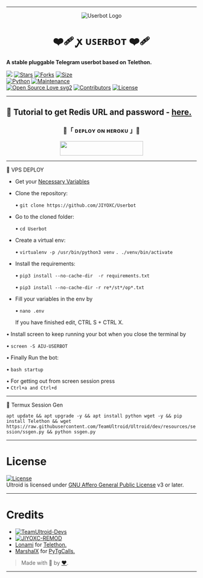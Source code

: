 ----
<p align="center">
  <img src="https://github.com/xteam-cloner/Userbot/blob/main/resources/extras/8189450f-de7f-4582-ba94-f8ec2d928b31.jpeg" alt="Userbot Logo">
</p>
<h1 align="center">
  <b>❤️‍🩹 ꭙ ᴜꜱᴇʀʙᴏᴛ ❤️‍🩹</b>
</h1>

<b>A stable pluggable Telegram userbot  based on Telethon.</b>

[![](https://img.shields.io/badge/AIU-v1.0-crimson)](#)
[![Stars](https://img.shields.io/github/stars/JIYOXC/AIU-USERBOT?style=flat-square&color=yellow)](https://github.com/JIYOXC/AIU-USERBOT/stargazers)
[![Forks](https://img.shields.io/github/forks/JIYOXC/AIU-USERBOT?style=flat-square&color=orange)](https://github.com/JIYOXC/AIU-USERBOTd/fork)
[![Size](https://img.shields.io/github/repo-size/JIYOXC/AIU-USERBOT?style=flat-square&color=green)](https://github.com/JIYOXC/AIU-USERBOT/)   
[![Python](https://img.shields.io/badge/Python-v3.10.3-blue)](https://www.python.org/)
[![Maintenance](https://img.shields.io/badge/Maintained%3F-yes-green.svg)](https://github.com/JIYOXC/AIU-USERBOT/graphs/commit-activity)   
[![Open Source Love svg2](https://badges.frapsoft.com/os/v2/open-source.svg?v=103)](https://github.com/JIYOXC/AIU-USERBOT)
[![Contributors](https://img.shields.io/github/contributors/JIYOXC/AIU-USERBOT?style=flat-square&color=green)](https://github.com/JIYOXC/AIU-USERBOT/graphs/contributors)
[![License](https://img.shields.io/badge/License-AGPL-blue)](https://github.com/xteam-cloner/USERBOT/blob/main/LICENSE)   

----


💠 Tutorial to get Redis URL and password - [here.](./resources/extras/redistut.md)
---

<h3 align="center">
    💠「 ᴅᴇᴩʟᴏʏ ᴏɴ ʜᴇʀᴏᴋᴜ 」💠
</h3>

<p align="center"><a href="https://dashboard.heroku.com/new?template=https://github.com/xteam-cloner/USERBOT"> <img src="https://img.shields.io/badge/Deploy%20On%20Heroku-black?style=for-the-badge&logo=heroku" width="220" height="38.45"/></a></p>

----

💠 VPS DEPLOY 
- Get your [Necessary Variables](https://github.com/JIYOXC/Userbot/blob/main/.env.sample)

- Clone the repository:    

  • `git clone https://github.com/JIYOXC/Userbot`

- Go to the cloned folder:    

  • `cd Userbot`

- Create a virtual env:      

  • `virtualenv -p /usr/bin/python3 venv`
    `. ./venv/bin/activate`

- Install the requirements:

  • `pip3 install --no-cache-dir  -r requirements.txt`

  • `pip3 install --no-cache-dir -r re*/st*/op*.txt`
  

- Fill your variables in the env by

  • `nano .env` 

  If you have finished edit, CTRL S + CTRL X.

• Install screen to keep running your bot when you close the terminal by 
  
  • `screen -S AIU-USERBOT`

• Finally Run the bot:
  
  • `bash startup`

• For getting out from screen session press    
• `Ctrl+a and Ctrl+d`

---
💠 Termux Session Gen

`apt update && apt upgrade -y && apt install python wget -y && pip install Telethon && wget https://raw.githubusercontent.com/TeamUltroid/Ultroid/dev/resources/session/ssgen.py && python ssgen.py`

---

# License
[![License](https://www.gnu.org/graphics/agplv3-155x51.png)](LICENSE)   
Ultroid is licensed under [GNU Affero General Public License](https://www.gnu.org/licenses/agpl-3.0.en.html) v3 or later.

---

# Credits
* [![TeamUltroid-Devs](https://img.shields.io/static/v1?label=Teamultroid&message=devs&color=critical)](https://t.me/@xditya)
* [![JIYOXC-REMOD](https://img.shields.io/static/v1?label=JIYOXC&message=REMOD&color=critical)](https://t.me/@REVAIU)
* [Lonami](https://github.com/LonamiWebs/) for [Telethon.](https://github.com/LonamiWebs/Telethon)
* [MarshalX](https://github.com/MarshalX) for [PyTgCalls.](https://github.com/MarshalX/tgcalls)

> Made with 💠 by [♥️](https://t.me/teamx-cloner).    
----
